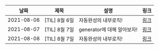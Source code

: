 | 날짜       | 제목          | 설명                       | 링크                                          |
| ---------- | ------------- | -------------------------- | --------------------------------------------- |
| 2021-08-06 | [TIL] 8월 6일 | 자동완성의 내부로직!       | [링크](https://velog.io/@jinn2u/8월-6일-TIL)  |
| 2021-08-07 | [TIL] 8월 7일 | generator에 대해 알아보자! | [링크](https://velog.io/@jinn2u/제너레이터란) |
| 2021-08-08 | [TIL] 8월 7일 | 자동완성의 내부로직!       | [링크](https://velog.io/@jinn2u/8월-8일-TIL)  |
